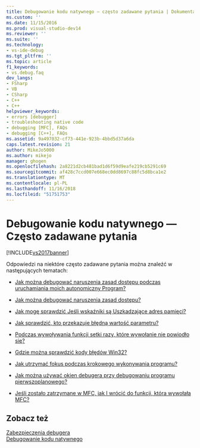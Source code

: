 ```yaml
---
title: Debugowanie kodu natywnego — często zadawane pytania | Dokumentacja firmy Microsoft
ms.custom: ''
ms.date: 11/15/2016
ms.prod: visual-studio-dev14
ms.reviewer: ''
ms.suite: ''
ms.technology:
- vs-ide-debug
ms.tgt_pltfrm: ''
ms.topic: article
f1_keywords:
- vs.debug.faq
dev_langs:
- FSharp
- VB
- CSharp
- C++
- C++
helpviewer_keywords:
- errors [debugger]
- troubleshooting native code
- debugging [MFC], FAQs
- debugging [C++], FAQs
ms.assetid: 9a497032-cf73-441e-923b-4bbd5d37a6da
caps.latest.revision: 21
author: MikeJo5000
ms.author: mikejo
manager: ghogen
ms.openlocfilehash: 2a8221d2cb481bad1d6f59d9eafe219cb5291c69
ms.sourcegitcommit: af428c7ccd007e668ec0dd8697c88fc5d8bca1e2
ms.translationtype: MT
ms.contentlocale: pl-PL
ms.lasthandoff: 11/16/2018
ms.locfileid: "51751753"
---
```

# <a name="debugging-native-code-faqs"></a>Debugowanie kodu natywnego — Często zadawane pytania
[!INCLUDE[vs2017banner](../includes/vs2017banner.md)]

Odpowiedzi na niektóre często zadawane pytania można znaleźć w następujących tematach:  
  
-   [Jak można debugować naruszenia zasad dostępu podczas uruchamiania moich autonomiczny Program?](../debugger/how-can-i-debug-access-violations-when-running-my-program-outside-the-debugger-q.md)  
  
-   [Jak można debugować naruszenia zasad dostępu?](../debugger/how-can-i-debug-an-access-violation-q.md)  
  
-   [Jak mogę sprawdzić Jeśli wskaźniki są Uszkadzające adres pamięci?](../debugger/how-can-i-find-out-if-my-pointers-corrupt-a-memory-address-q.md)  
  
-   [Jak sprawdzić, kto przekazuje błędną wartość parametru?](../debugger/how-can-i-find-out-who-is-passing-a-wrong-parameter-value-q.md)  
  
-   [Podczas wywoływania funkcji setki razy, które wywołanie nie powiodło się?](../debugger/when-calling-a-function-hundreds-of-times-how-do-i-know-which-call-failed-q.md)  
  
-   [Gdzie można sprawdzić kody błędów Win32?](../debugger/where-can-i-look-up-win32-error-codes-q.md)  
  
-   [Jak utrzymać fokus podczas krokowego wykonywania programu?](../debugger/how-can-i-keep-focus-when-stepping-through-my-program-q.md)  
  
-   [Jak można używać okien debugera przy debugowaniu programu pierwszoplanowego?](../debugger/how-can-i-use-debugger-windows-while-debugging-a-foreground-program-q.md)  
  
-   [Jeśli zostało zatrzymane w MFC, jak I wrócić do funkcji, która wywołała MFC?](../debugger/how-to-get-back-to-the-function-that-called-mfc-if-halted.md)  
  
## <a name="see-also"></a>Zobacz też  
 [Zabezpieczenia debugera](../debugger/debugger-security.md)   
 [Debugowanie kodu natywnego](../debugger/debugging-native-code.md)



